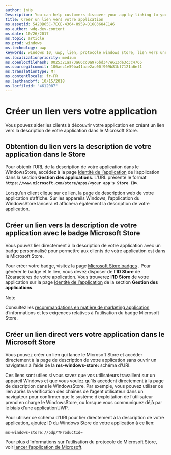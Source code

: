 ```yaml
---
author: jnHs
Description: You can help customers discover your app by linking to your app's listing in the Microsoft Store.
title: Créer un lien vers votre application
ms.assetid: 5420B65C-7ECE-4364-8959-D1683684E146
ms.author: wdg-dev-content
ms.date: 10/26/2017
ms.topic: article
ms.prod: windows
ms.technology: uwp
keywords: windows 10, uwp, lien, protocole windows store, lien vers une application, lien vers application
ms.localizationpriority: medium
ms.openlocfilehash: 0025321aa73a66cc0a976bd347e613de3c3c4765
ms.sourcegitcommit: 106aec1e59ba41aae2ac00f909b81bf7121a6ef1
ms.translationtype: MT
ms.contentlocale: fr-FR
ms.lasthandoff: 10/15/2018
ms.locfileid: "4612087"
---
```

# <a name="link-to-your-app"></a>Créer un lien vers votre application


Vous pouvez aider les clients à découvrir votre application en créant un lien vers la description de votre application dans le Microsoft Store.

## <a name="getting-the-link-to-your-apps-store-listing"></a>Obtention du lien vers la description de votre application dans le Store

Pour obtenir l’URL de la description de votre application dans le WindowsStore, accédez à la page [Identité de l’application](view-app-identity-details.md) de l’application dans la section **Gestion des applications**. L’URL présente le format **`https://www.microsoft.com/store/apps/<your app's Store ID>`**.

Lorsqu’un client clique sur ce lien, la page de description web de votre application s’affiche. Sur les appareils Windows, l’application du WindowsStore lancera et affichera également la description de votre application.


## <a name="linking-to-your-apps-store-listing-with-the-microsoft-store-badge"></a>Créer un lien vers la description de votre application avec le badge Microsoft Store

Vous pouvez lier directement à la description de votre application avec un badge personnalisé pour permettre aux clients de votre application est dans le Microsoft Store.

Pour créer votre badge, visitez la page [Microsoft Store badges](http://go.microsoft.com/fwlink/p/?LinkID=534236) . Pour générer le badge et le lien, vous devez disposer de **l’ID Store** de 12caractères de votre application. Vous trouverez **l’ID Store** de votre application sur la page [Identité de l’application](view-app-identity-details.md) de la section **Gestion des applications**.

> [!NOTE]
> Consultez les [recommandations en matière de marketing application](app-marketing-guidelines.md) d’informations et les exigences relatives à l’utilisation du badge Microsoft Store.


## <a name="linking-directly-to-your-app-in-the-microsoft-store"></a>Créer un lien direct vers votre application dans le Microsoft Store

Vous pouvez créer un lien qui lance le Microsoft Store et accéder directement à la page de description de votre application sans ouvrir un navigateur à l’aide de la **ms-windows-store:** schéma d’URI.

Ces liens sont utiles si vous savez que vos utilisateurs travaillent sur un appareil Windows et que vous voulez qu’ils accèdent directement à la page de description dans le WindowsStore. Par exemple, vous pouvez utiliser ce lien après la vérification des chaînes de l’agent utilisateur dans un navigateur pour confirmer que le système d’exploitation de l’utilisateur prend en charge le WindowsStore, ou lorsque vous communiquez déjà par le biais d’une applicationUWP.

Pour utiliser ce schéma d’URI pour lier directement à la description de votre application, ajoutez ID du Windows Store de votre application à ce lien:

`ms-windows-store://pdp/?ProductId=`

Pour plus d’informations sur l’utilisation du protocole de Microsoft Store, voir [lancer l’application de Microsoft](../launch-resume/launch-store-app.md).

 

 




